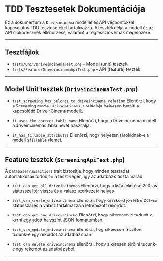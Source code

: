 # TDD Tesztesetek Dokumentációja
Ez a dokumentum a `Driveincinema` modellel és API végpontokkal kapcsolatos TDD teszteseteket tartalmazza. A tesztek célja a modell és az API működésének ellenőrzése, valamint a regressziós hibák megelőzése.
***

## Tesztfájlok
- `tests/Unit/DriveincinemaTest.php` – Modell (unit) tesztek.
- `tests/Feature/DriveincinemaApiTest.php` – API (feature) tesztek.
***

## Model Unit tesztek (`DriveincinemaTest.php`)
- `test_screening_has_belongs_to_driveincinema_relation`
Ellenőrzi, hogy a Screening modell `driveinCinema()` relációja helyesen betölti a kapcsolódó DriveinCinema modellt.

- `it_uses_the_correct_table_name`
Ellenőrzi, hogy a Driveincinema modell a driveincinemas tábla nevét használja.

- `it_has_fillable_attributes`
Ellenőrzi, hogy helyesen tárolódnak-e a modell `$fillable` elemei.
***

## Feature tesztek (`ScreeningApiTest.php`)
A `DatabaseTransactions` trait biztosítja, hogy minden tesztadat automatikusan törlődjön a teszt végén, így az adatbázis tiszta marad.

- `test_can_get_all_driveincinemas`
Ellenőrzi, hogy a lista lekérése 200-as státusszal tér vissza és a válasz szerkezete helyes.

- `test_can_create_driveincinema`
Ellenőrzi, hogy új rekord jön létre 201-es státusszal és a válasz tartalmazza a létrehozott rekordot.

- `test_can_get_one_driveincinema`
Ellenőrzi, hogy sikeresen le tudunk-e kérni egy adott helyszínt JSON formátumban.

- `test_can_update_driveincinema`
Ellenőrzi, hog sikeresen frissíteni tudunk-e egy rekordot az adatbázisban.

- `test_can_delete_driveincinema`
ellenőrzi, hogy sikeresen törölni tudunk-e egy rekordot az adatbázisból.

***

